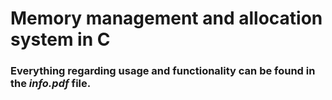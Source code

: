 # Memory management and allocation system in C

### Everything regarding usage and functionality can be found in the _info.pdf_ file.
